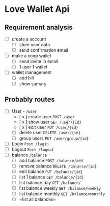 # Love Wallet Api

## Requirement analysis

- [ ] create a account
  - [ ] store user data
  - [ ] send confirmation email
- [ ] make a coop wallet
  - [ ] send invite in email
  - [ ] 1 user 1 wallet
- [ ] wallet management
  - [ ] add bill
  - [ ] show sumary

## Probably routes

- [ ] User - `/user`
  - [ x ] create user `POST /user`
  - [ x ] show user `GET /user/{id}`
  - [ x ] edit user `PUT /user/{id}`
  - [ ] delete user `DELETE /user/{id}`
  - [ ] group users `PUT /user/group/{id}`
- [ ] Login `Post /login`
- [ ] Logout `Post /logout`
- [ ] balance `/balance`
  - [ ] add balance `POST /balance/add`
  - [ ] remove balance `DELETE /balance/{id}`
  - [ ] edit balance `PUT /balance/{id}`
  - [ ] list 1 balance `GET /balance/{id}`
  - [ ] list balance day `GET /balance/`
  - [ ] list balance weekly `GET /balance/weekly`
  - [ ] list balance monthly `GET /balance/monthly`
  - [ ] ~list all balances~
